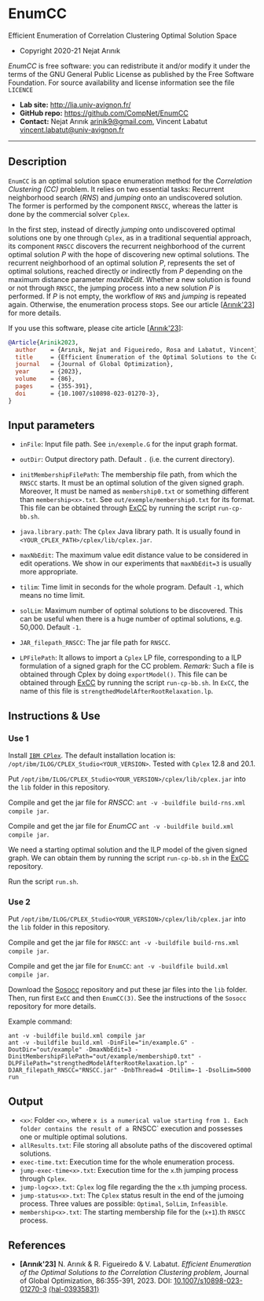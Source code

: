 EnumCC
===================
Efficient Enumeration of Correlation Clustering Optimal Solution Space

* Copyright 2020-21 Nejat Arınık

*EnumCC* is free software: you can redistribute it and/or modify it under the terms of the GNU General Public License as published by the Free Software Foundation. For source availability and license information see the file `LICENCE`

* **Lab site:** http://lia.univ-avignon.fr/
* **GitHub repo:** https://github.com/CompNet/EnumCC
* **Contact:** Nejat Arınık <arinik9@gmail.com>, Vincent Labatut <vincent.labatut@univ-avignon.fr>

-------------------------------------------------------------------------

## Description
`EnumCC` is an optimal solution space enumeration method for the *Correlation Clustering (CC)* problem. It relies on two essential tasks: Recurrent neighborhood search (*RNS*) and *jumping* onto an undiscovered solution. The former is performed by the component `RNSCC`, whereas the latter is done by the commercial solver `Cplex`.

In the first step, instead of directly *jumping* onto undiscovered optimal solutions one by one through `Cplex`, as in a traditional sequential approach, its component `RNSCC` discovers the recurrent neighborhood of the current optimal solution *P* with the hope of discovering new optimal solutions. The recurrent neighborhood of an optimal solution *P*, represents the set of optimal solutions, reached directly or indirectly from *P* depending on the maximum distance parameter *maxNbEdit*. Whether a new solution is found or not through `RNSCC`, the jumping process into a new solution *P* is performed. If *P* is not empty, the workflow of `RNS` and *jumping* is repeated again. Otherwise, the enumeration process stops. See our article [[Arınık'23](#references)] for more details.

If you use this software, please cite article [[Arınık'23](#references)]:
```bibtex
@Article{Arinik2023,
  author    = {Arınık, Nejat and Figueiredo, Rosa and Labatut, Vincent},
  title     = {Efficient Enumeration of the Optimal Solutions to the Correlation Clustering problem},
  journal   = {Journal of Global Optimization},
  year      = {2023},
  volume    = {86},
  pages     = {355-391},
  doi       = {10.1007/s10898-023-01270-3},
}
```


## Input parameters
 * `inFile`: Input file path. See `in/exemple.G` for the input graph format. 

 * `outDir`: Output directory path. Default `.` (i.e. the current directory).

 * `initMembershipFilePath`: The membership file path, from which the `RNSCC` starts. It must be an optimal solution of the given signed graph. Moreover, It must be named as `membership0.txt` or something different than `membership<x>.txt`. See `out/exemple/membership0.txt` for its format. This file can be obtained through  [ExCC](https://github.com/CompNet/ExCC) by running the script `run-cp-bb.sh`.

 * `java.library.path`: The `Cplex` Java library path. It is usually found in `<YOUR_CPLEX_PATH>/cplex/lib/cplex.jar`.

 * `maxNbEdit`: The maximum value edit distance value to be considered in edit operations. We show in our experiments that `maxNbEdit=3` is usually more appropriate. 

 * `tilim`: Time limit in seconds for the whole program. Default `-1`, which means no time limit.
  
 * `solLim`: Maximum number of optimal solutions to be discovered. This can be useful when there is a huge number of optimal solutions, e.g. 50,000. Default `-1`.

 * `JAR_filepath_RNSCC`: The jar file path for `RNSCC`.

 * `LPFilePath`: It allows to import a `Cplex` LP file, corresponding to a ILP formulation of a signed graph for the CC problem. *Remark:* Such a file is obtained through Cplex by doing `exportModel()`. This file can be obtained through [ExCC](https://github.com/CompNet/ExCC) by running the script `run-cp-bb.sh`. In `ExCC`, the name of this file is `strengthedModelAfterRootRelaxation.lp`.


## Instructions & Use

### Use 1
Install [`IBM CPlex`](https://www.ibm.com/docs/en/icos/20.1.0?topic=2010-installing-cplex-optimization-studio). The default installation location is: `/opt/ibm/ILOG/CPLEX_Studio<YOUR_VERSION>`. Tested with `Cplex` 12.8 and 20.1.

Put `/opt/ibm/ILOG/CPLEX_Studio<YOUR_VERSION>/cplex/lib/cplex.jar` into the `lib` folder in this repository.

Compile and get the jar file for *RNSCC*: `ant -v -buildfile build-rns.xml compile jar`.

Compile and get the jar file for *EnumCC* `ant -v -buildfile build.xml compile jar`.

We need a starting optimal solution and the ILP model of the given signed graph. We can obtain them by running the script `run-cp-bb.sh` in the [ExCC](https://github.com/CompNet/ExCC) repository.

Run the script `run.sh`.


### Use 2
Put `/opt/ibm/ILOG/CPLEX_Studio<YOUR_VERSION>/cplex/lib/cplex.jar` into the `lib` folder in this repository.

Compile and get the jar file for `RNSCC`: `ant -v -buildfile build-rns.xml compile jar`.

Compile and get the jar file for `EnumCC`: `ant -v -buildfile build.xml compile jar`.

Download the [Sosocc](https://github.com/CompNet/Sosocc) repository and put these jar files into the `lib` folder. Then, run first `ExCC` and then `EnumCC(3)`. See the instructions of the `Sosocc` repository for more details.

Example command:
```
ant -v -buildfile build.xml compile jar
ant -v -buildfile build.xml -DinFile="in/example.G" -DoutDir="out/example" -DmaxNbEdit=3 -DinitMembershipFilePath="out/example/membership0.txt" -DLPFilePath="strengthedModelAfterRootRelaxation.lp" -DJAR_filepath_RNSCC="RNSCC.jar" -DnbThread=4 -Dtilim=-1 -DsolLim=5000 run
```


## Output

* `<x>`: Folder `<x>`, where `x is a numerical value starting from 1. Each folder contains the result of a `RNSCC` execution and possesses one or multiple optimal solutions.
* `allResults.txt`: File storing all absolute paths of the discovered optimal solutions.
* `exec-time.txt`: Execution time for the whole enumeration process.
* `jump-exec-time<x>.txt`: Execution time for the `x`.th jumping process through `Cplex`.
* `jump-log<x>.txt`: `Cplex` log file regarding the the `x`.th jumping process.
* `jump-status<x>.txt`: The `Cplex` status result in the end of the jumoing process. Three values are possible: `Optimal`, `SolLim`, `Infeasible`.
* `membership<x>.txt`: The starting membership file for the (`x+1`).th `RNSCC` process.


## References
* **[Arınık'23]** N. Arınık & R. Figueiredo & V. Labatut. *Efficient Enumeration of the Optimal Solutions to the Correlation Clustering problem*, Journal of Global Optimization, 86:355-391, 2023. DOI: [10.1007/s10898-023-01270-3](http://doi.org/10.1007/s10898-023-01270-3) [⟨hal-03935831⟩](https://hal.archives-ouvertes.fr/hal-03935831)
